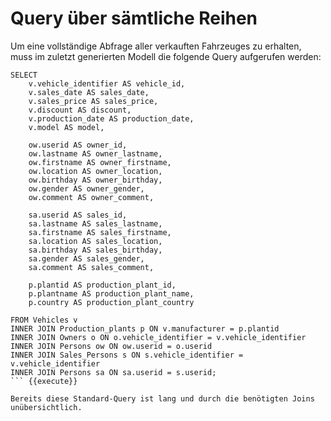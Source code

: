 # Query über sämtliche Reihen

Um eine vollständige Abfrage aller verkauften Fahrzeuges zu erhalten, muss im zuletzt generierten Modell die folgende Query aufgerufen werden:

``` 
SELECT 
    v.vehicle_identifier AS vehicle_id,
    v.sales_date AS sales_date,
    v.sales_price AS sales_price,
    v.discount AS discount,
    v.production_date AS production_date,
    v.model AS model,

    ow.userid AS owner_id,
    ow.lastname AS owner_lastname,
    ow.firstname AS owner_firstname,
    ow.location AS owner_location,
    ow.birthday AS owner_birthday,
    ow.gender AS owner_gender,
    ow.comment AS owner_comment,

    sa.userid AS sales_id,
    sa.lastname AS sales_lastname,
    sa.firstname AS sales_firstname,
    sa.location AS sales_location,
    sa.birthday AS sales_birthday,
    sa.gender AS sales_gender,
    sa.comment AS sales_comment,

    p.plantid AS production_plant_id,
    p.plantname AS production_plant_name,
    p.country AS production_plant_country

FROM Vehicles v
INNER JOIN Production_plants p ON v.manufacturer = p.plantid
INNER JOIN Owners o ON o.vehicle_identifier = v.vehicle_identifier
INNER JOIN Persons ow ON ow.userid = o.userid
INNER JOIN Sales_Persons s ON s.vehicle_identifier = v.vehicle_identifier
INNER JOIN Persons sa ON sa.userid = s.userid;
``` {{execute}}

Bereits diese Standard-Query ist lang und durch die benötigten Joins unübersichtlich.

